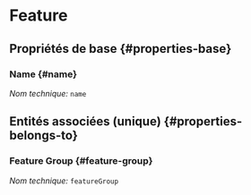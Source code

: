 #  Feature
<!--- THIS FILE IS GENERATED PLEASE DO NOT EDIT IT DIRECTLY --->



<OH code="feature"/>






## Propriétés de base {#properties-base}
    
### Name {#name}



*Nom technique:* ```name```
<PH code="feature:name"/>

    

## Entités associées (unique) {#properties-belongs-to}

###  Feature Group {#feature-group}



*Nom technique:* ```featureGroup```
<PH code="feature:featureGroup"/>





